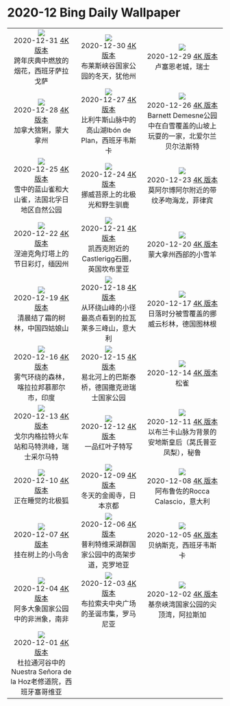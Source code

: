 # 2020-12 Bing Daily Wallpaper

|      |      |      |
|:----:|:----:|:----:|
| ![](https://cn.bing.com/th?id=OHR.ZaragozaSpain_ZH-CN8995859415_1920x1080.jpg&rf=LaDigue_UHD.jpg&pid=hp&w=480&h=270&rs=1&c=4)<br> 2020-12-31 [4K 版本](https://cn.bing.com/th?id=OHR.ZaragozaSpain_ZH-CN8995859415_1920x1080.jpg&rf=LaDigue_UHD.jpg&pid=hp&w=3840&h=2160&rs=1&c=4) <br> 跨年庆典中燃放的烟花，西班牙萨拉戈萨| ![](https://cn.bing.com/th?id=OHR.WinterBryce_ZH-CN8874624326_1920x1080.jpg&rf=LaDigue_UHD.jpg&pid=hp&w=480&h=270&rs=1&c=4)<br> 2020-12-30 [4K 版本](https://cn.bing.com/th?id=OHR.WinterBryce_ZH-CN8874624326_1920x1080.jpg&rf=LaDigue_UHD.jpg&pid=hp&w=3840&h=2160&rs=1&c=4) <br> 布莱斯峡谷国家公园的冬天，犹他州| ![](https://cn.bing.com/th?id=OHR.LucerneHoliday_ZH-CN8762232954_1920x1080.jpg&rf=LaDigue_UHD.jpg&pid=hp&w=480&h=270&rs=1&c=4)<br> 2020-12-29 [4K 版本](https://cn.bing.com/th?id=OHR.LucerneHoliday_ZH-CN8762232954_1920x1080.jpg&rf=LaDigue_UHD.jpg&pid=hp&w=3840&h=2160&rs=1&c=4) <br> 卢塞恩老城，瑞士 |
| ![](https://cn.bing.com/th?id=OHR.CanadaLynx_ZH-CN8645816958_1920x1080.jpg&rf=LaDigue_UHD.jpg&pid=hp&w=480&h=270&rs=1&c=4)<br> 2020-12-28 [4K 版本](https://cn.bing.com/th?id=OHR.CanadaLynx_ZH-CN8645816958_1920x1080.jpg&rf=LaDigue_UHD.jpg&pid=hp&w=3840&h=2160&rs=1&c=4) <br> 加拿大猞猁，蒙大拿州| ![](https://cn.bing.com/th?id=OHR.IbonPlan_ZH-CN8564017247_1920x1080.jpg&rf=LaDigue_UHD.jpg&pid=hp&w=480&h=270&rs=1&c=4)<br> 2020-12-27 [4K 版本](https://cn.bing.com/th?id=OHR.IbonPlan_ZH-CN8564017247_1920x1080.jpg&rf=LaDigue_UHD.jpg&pid=hp&w=3840&h=2160&rs=1&c=4) <br> 比利牛斯山脉中的高山湖Ibón de Plan，西班牙韦斯卡| ![](https://cn.bing.com/th?id=OHR.BarnettsDemesne_ZH-CN8484261440_1920x1080.jpg&rf=LaDigue_UHD.jpg&pid=hp&w=480&h=270&rs=1&c=4)<br> 2020-12-26 [4K 版本](https://cn.bing.com/th?id=OHR.BarnettsDemesne_ZH-CN8484261440_1920x1080.jpg&rf=LaDigue_UHD.jpg&pid=hp&w=3840&h=2160&rs=1&c=4) <br> Barnett Demesne公园中在白雪覆盖的山坡上玩耍的一家，北爱尔兰贝尔法斯特 |
| ![](https://cn.bing.com/th?id=OHR.FRbluebirds_ZH-CN3972483010_1920x1080.jpg&rf=LaDigue_UHD.jpg&pid=hp&w=480&h=270&rs=1&c=4)<br> 2020-12-25 [4K 版本](https://cn.bing.com/th?id=OHR.FRbluebirds_ZH-CN3972483010_1920x1080.jpg&rf=LaDigue_UHD.jpg&pid=hp&w=3840&h=2160&rs=1&c=4) <br> 雪中的蓝山雀和大山雀，法国北孚日地区自然公园| ![](https://cn.bing.com/th?id=OHR.WildReindeer_ZH-CN8301029606_1920x1080.jpg&rf=LaDigue_UHD.jpg&pid=hp&w=480&h=270&rs=1&c=4)<br> 2020-12-24 [4K 版本](https://cn.bing.com/th?id=OHR.WildReindeer_ZH-CN8301029606_1920x1080.jpg&rf=LaDigue_UHD.jpg&pid=hp&w=3840&h=2160&rs=1&c=4) <br> 挪威苔原上的北极光和野生驯鹿| ![](https://cn.bing.com/th?id=OHR.BandedPipefish_ZH-CN8209616080_1920x1080.jpg&rf=LaDigue_UHD.jpg&pid=hp&w=480&h=270&rs=1&c=4)<br> 2020-12-23 [4K 版本](https://cn.bing.com/th?id=OHR.BandedPipefish_ZH-CN8209616080_1920x1080.jpg&rf=LaDigue_UHD.jpg&pid=hp&w=3840&h=2160&rs=1&c=4) <br> 莫阿尔博阿尔附近的带纹矛吻海龙，菲律宾 |
| ![](https://cn.bing.com/th?id=OHR.HolidayNubble_ZH-CN8122183595_1920x1080.jpg&rf=LaDigue_UHD.jpg&pid=hp&w=480&h=270&rs=1&c=4)<br> 2020-12-22 [4K 版本](https://cn.bing.com/th?id=OHR.HolidayNubble_ZH-CN8122183595_1920x1080.jpg&rf=LaDigue_UHD.jpg&pid=hp&w=3840&h=2160&rs=1&c=4) <br> 涅迪克角灯塔上的节日彩灯，缅因州| ![](https://cn.bing.com/th?id=OHR.CastleriggStone_ZH-CN8015482045_1920x1080.jpg&rf=LaDigue_UHD.jpg&pid=hp&w=480&h=270&rs=1&c=4)<br> 2020-12-21 [4K 版本](https://cn.bing.com/th?id=OHR.CastleriggStone_ZH-CN8015482045_1920x1080.jpg&rf=LaDigue_UHD.jpg&pid=hp&w=3840&h=2160&rs=1&c=4) <br> 凯西克附近的Castlerigg石圈，英国坎布里亚| ![](https://cn.bing.com/th?id=OHR.BabyGoat_ZH-CN7863798344_1920x1080.jpg&rf=LaDigue_UHD.jpg&pid=hp&w=480&h=270&rs=1&c=4)<br> 2020-12-20 [4K 版本](https://cn.bing.com/th?id=OHR.BabyGoat_ZH-CN7863798344_1920x1080.jpg&rf=LaDigue_UHD.jpg&pid=hp&w=3840&h=2160&rs=1&c=4) <br> 蒙大拿州西部的小雪羊 |
| ![](https://cn.bing.com/th?id=OHR.Siguniangshan_ZH-CN7772066391_1920x1080.jpg&rf=LaDigue_UHD.jpg&pid=hp&w=480&h=270&rs=1&c=4)<br> 2020-12-19 [4K 版本](https://cn.bing.com/th?id=OHR.Siguniangshan_ZH-CN7772066391_1920x1080.jpg&rf=LaDigue_UHD.jpg&pid=hp&w=3840&h=2160&rs=1&c=4) <br> 清晨结了霜的树林，中国四姑娘山| ![](https://cn.bing.com/th?id=OHR.TreCime_ZH-CN7609469681_1920x1080.jpg&rf=LaDigue_UHD.jpg&pid=hp&w=480&h=270&rs=1&c=4)<br> 2020-12-18 [4K 版本](https://cn.bing.com/th?id=OHR.TreCime_ZH-CN7609469681_1920x1080.jpg&rf=LaDigue_UHD.jpg&pid=hp&w=3840&h=2160&rs=1&c=4) <br> 从环绕山峰的小径最高点看到的拉瓦莱多三峰山，意大利| ![](https://cn.bing.com/th?id=OHR.NarniaForest_ZH-CN8466850438_1920x1080.jpg&rf=LaDigue_UHD.jpg&pid=hp&w=480&h=270&rs=1&c=4)<br> 2020-12-17 [4K 版本](https://cn.bing.com/th?id=OHR.NarniaForest_ZH-CN8466850438_1920x1080.jpg&rf=LaDigue_UHD.jpg&pid=hp&w=3840&h=2160&rs=1&c=4) <br> 日落时分被雪覆盖的挪威云杉林，德国图林根 |
| ![](https://cn.bing.com/th?id=OHR.MunnarMist_ZH-CN8816703625_1920x1080.jpg&rf=LaDigue_UHD.jpg&pid=hp&w=480&h=270&rs=1&c=4)<br> 2020-12-16 [4K 版本](https://cn.bing.com/th?id=OHR.MunnarMist_ZH-CN8816703625_1920x1080.jpg&rf=LaDigue_UHD.jpg&pid=hp&w=3840&h=2160&rs=1&c=4) <br> 雾气环绕的森林，喀拉拉邦慕那尔市，印度| ![](https://cn.bing.com/th?id=OHR.ElbeBastei_ZH-CN9708654240_1920x1080.jpg&rf=LaDigue_UHD.jpg&pid=hp&w=480&h=270&rs=1&c=4)<br> 2020-12-15 [4K 版本](https://cn.bing.com/th?id=OHR.ElbeBastei_ZH-CN9708654240_1920x1080.jpg&rf=LaDigue_UHD.jpg&pid=hp&w=3840&h=2160&rs=1&c=4) <br> 易北河上的巴斯泰桥，德国撒克逊瑞士国家公园| ![](https://cn.bing.com/th?id=OHR.PineGrosbeak_ZH-CN9629000282_1920x1080.jpg&rf=LaDigue_UHD.jpg&pid=hp&w=480&h=270&rs=1&c=4)<br> 2020-12-14 [4K 版本](https://cn.bing.com/th?id=OHR.PineGrosbeak_ZH-CN9629000282_1920x1080.jpg&rf=LaDigue_UHD.jpg&pid=hp&w=3840&h=2160&rs=1&c=4) <br> 松雀 |
| ![](https://cn.bing.com/th?id=OHR.PolarExpress_ZH-CN9522496479_1920x1080.jpg&rf=LaDigue_UHD.jpg&pid=hp&w=480&h=270&rs=1&c=4)<br> 2020-12-13 [4K 版本](https://cn.bing.com/th?id=OHR.PolarExpress_ZH-CN9522496479_1920x1080.jpg&rf=LaDigue_UHD.jpg&pid=hp&w=3840&h=2160&rs=1&c=4) <br> 戈尔内格拉特火车站和马特洪峰，瑞士采尔马特| ![](https://cn.bing.com/th?id=OHR.BractCloseup_ZH-CN9096611979_1920x1080.jpg&rf=LaDigue_UHD.jpg&pid=hp&w=480&h=270&rs=1&c=4)<br> 2020-12-12 [4K 版本](https://cn.bing.com/th?id=OHR.BractCloseup_ZH-CN9096611979_1920x1080.jpg&rf=LaDigue_UHD.jpg&pid=hp&w=3840&h=2160&rs=1&c=4) <br> 一品红叶子特写| ![](https://cn.bing.com/th?id=OHR.QueenoftheAndes_ZH-CN9019108680_1920x1080.jpg&rf=LaDigue_UHD.jpg&pid=hp&w=480&h=270&rs=1&c=4)<br> 2020-12-11 [4K 版本](https://cn.bing.com/th?id=OHR.QueenoftheAndes_ZH-CN9019108680_1920x1080.jpg&rf=LaDigue_UHD.jpg&pid=hp&w=3840&h=2160&rs=1&c=4) <br> 以布兰卡山脉为背景的安地斯皇后（莴氏普亚凤梨），秘鲁 |
| ![](https://cn.bing.com/th?id=OHR.SleepingArcticFox_ZH-CN8743925021_1920x1080.jpg&rf=LaDigue_UHD.jpg&pid=hp&w=480&h=270&rs=1&c=4)<br> 2020-12-10 [4K 版本](https://cn.bing.com/th?id=OHR.SleepingArcticFox_ZH-CN8743925021_1920x1080.jpg&rf=LaDigue_UHD.jpg&pid=hp&w=3840&h=2160&rs=1&c=4) <br> 正在睡觉的北极狐| ![](https://cn.bing.com/th?id=OHR.Kinkakuji_ZH-CN8643828412_1920x1080.jpg&rf=LaDigue_UHD.jpg&pid=hp&w=480&h=270&rs=1&c=4)<br> 2020-12-09 [4K 版本](https://cn.bing.com/th?id=OHR.Kinkakuji_ZH-CN8643828412_1920x1080.jpg&rf=LaDigue_UHD.jpg&pid=hp&w=3840&h=2160&rs=1&c=4) <br> 冬天的金阁寺，日本京都| ![](https://cn.bing.com/th?id=OHR.RoccaCalascio_ZH-CN8546031521_1920x1080.jpg&rf=LaDigue_UHD.jpg&pid=hp&w=480&h=270&rs=1&c=4)<br> 2020-12-08 [4K 版本](https://cn.bing.com/th?id=OHR.RoccaCalascio_ZH-CN8546031521_1920x1080.jpg&rf=LaDigue_UHD.jpg&pid=hp&w=3840&h=2160&rs=1&c=4) <br> 阿布鲁佐的Rocca Calascio，意大利 |
| ![](https://cn.bing.com/th?id=OHR.VogelhaeuserD_ZH-CN8437589222_1920x1080.jpg&rf=LaDigue_UHD.jpg&pid=hp&w=480&h=270&rs=1&c=4)<br> 2020-12-07 [4K 版本](https://cn.bing.com/th?id=OHR.VogelhaeuserD_ZH-CN8437589222_1920x1080.jpg&rf=LaDigue_UHD.jpg&pid=hp&w=3840&h=2160&rs=1&c=4) <br> 挂在树上的小鸟舍| ![](https://cn.bing.com/th?id=OHR.PLNP_ZH-CN8120863549_1920x1080.jpg&rf=LaDigue_UHD.jpg&pid=hp&w=480&h=270&rs=1&c=4)<br> 2020-12-06 [4K 版本](https://cn.bing.com/th?id=OHR.PLNP_ZH-CN8120863549_1920x1080.jpg&rf=LaDigue_UHD.jpg&pid=hp&w=3840&h=2160&rs=1&c=4) <br> 普利特维采湖群国家公园中的高架步道，克罗地亚| ![](https://cn.bing.com/th?id=OHR.BenasqueValley_ZH-CN7931589735_1920x1080.jpg&rf=LaDigue_UHD.jpg&pid=hp&w=480&h=270&rs=1&c=4)<br> 2020-12-05 [4K 版本](https://cn.bing.com/th?id=OHR.BenasqueValley_ZH-CN7931589735_1920x1080.jpg&rf=LaDigue_UHD.jpg&pid=hp&w=3840&h=2160&rs=1&c=4) <br> 贝纳斯克，西班牙韦斯卡 |
| ![](https://cn.bing.com/th?id=OHR.WCDBabyElephant_ZH-CN7844400740_1920x1080.jpg&rf=LaDigue_UHD.jpg&pid=hp&w=480&h=270&rs=1&c=4)<br> 2020-12-04 [4K 版本](https://cn.bing.com/th?id=OHR.WCDBabyElephant_ZH-CN7844400740_1920x1080.jpg&rf=LaDigue_UHD.jpg&pid=hp&w=3840&h=2160&rs=1&c=4) <br> 阿多大象国家公园中的非洲象，南非| ![](https://cn.bing.com/th?id=OHR.BrasovXmas_ZH-CN2333670843_1920x1080.jpg&rf=LaDigue_UHD.jpg&pid=hp&w=480&h=270&rs=1&c=4)<br> 2020-12-03 [4K 版本](https://cn.bing.com/th?id=OHR.BrasovXmas_ZH-CN2333670843_1920x1080.jpg&rf=LaDigue_UHD.jpg&pid=hp&w=3840&h=2160&rs=1&c=4) <br> 布拉索夫中央广场的圣诞市集，罗马尼亚| ![](https://cn.bing.com/th?id=OHR.PorcupineBay_ZH-CN2252758146_1920x1080.jpg&rf=LaDigue_UHD.jpg&pid=hp&w=480&h=270&rs=1&c=4)<br> 2020-12-02 [4K 版本](https://cn.bing.com/th?id=OHR.PorcupineBay_ZH-CN2252758146_1920x1080.jpg&rf=LaDigue_UHD.jpg&pid=hp&w=3840&h=2160&rs=1&c=4) <br> 基奈峡湾国家公园的尖顶湾，阿拉斯加 |
| ![](https://cn.bing.com/th?id=OHR.HocesDuraton_ZH-CN2152159552_1920x1080.jpg&rf=LaDigue_UHD.jpg&pid=hp&w=480&h=270&rs=1&c=4)<br> 2020-12-01 [4K 版本](https://cn.bing.com/th?id=OHR.HocesDuraton_ZH-CN2152159552_1920x1080.jpg&rf=LaDigue_UHD.jpg&pid=hp&w=3840&h=2160&rs=1&c=4) <br> 杜拉通河谷中的Nuestra Señora de la Hoz老修道院，西班牙塞哥维亚